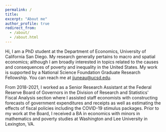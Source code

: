 ```yaml
---
permalink: /
title: 
excerpt: "About me"
author_profile: true
redirect_from: 
  - /about/
  - /about.html
---
```


Hi, I am a PhD student at the Department of Economics, University of California San Diego. My research generally pertains to macro and spatial economics; although I am broadly interested in topics related to the causes and consequences of poverty and inequality in the United States. My work is supported by a National Science Foundation Graduate Research Fellowship. You can reach me at jjuneau@ucsd.edu.

From 2018-2021, I worked as a Senior Research Assistant at the Federal Reserve Board of Governors in the Division of Research and Statistics' Fiscal Analysis section where I assisted staff economists with constructing forecasts of government expenditures and receipts as well as estimating the effects of fiscal policies including the COVID-19 stimulus packages. Prior to my work at the Board, I received a BA in economics with minors in mathematics and poverty studies at Washington and Lee University in Lexington, VA. 

<!-- At present, I am exploring projects focused on the relationship between financial conditions and firms' wage markdowns, the stimulative effects of state tax shocks, and  -->

<!-- My C.V. is [here](/files/Harrison_Mitchell_CV.pdf). -->


